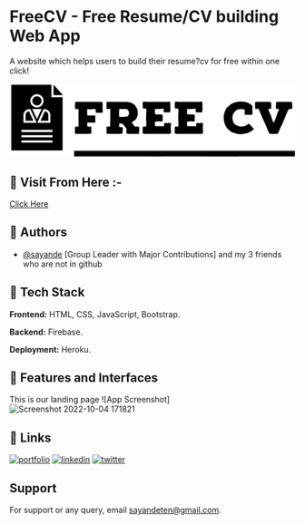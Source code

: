 
# FreeCV - Free Resume/CV building Web App

A website which helps users to build their resume?cv for free within one click!

![Logo](https://raw.githubusercontent.com/sayande2002/FreeCV/main/images/our-logo.png)


## 📌 Visit From Here :-
[Click Here](https://freeecv.herokuapp.com/)
## 📌 Authors

- [@sayande](https://github.com/sayande2002) [Group Leader with Major Contributions] and my 3 friends who are not in github


## 📌 Tech Stack

**Frontend:** HTML, CSS, JavaScript, Bootstrap.

**Backend:** Firebase.

**Deployment:** Heroku.


## 📌 Features and Interfaces

This is our landing page
![App Screenshot]
![Screenshot 2022-10-04 171821](https://user-images.githubusercontent.com/107565578/194761133-604c15ef-ce58-421f-836e-2d547524da8c.png)



## 🔗 Links
[![portfolio](https://img.shields.io/badge/my_portfolio-000?style=for-the-badge&logo=ko-fi&logoColor=white)](https://sayande.me/)
[![linkedin](https://img.shields.io/badge/linkedin-0A66C2?style=for-the-badge&logo=linkedin&logoColor=white)](https://www.linkedin.com/in/sayande/)
[![twitter](https://img.shields.io/badge/twitter-1DA1F2?style=for-the-badge&logo=twitter&logoColor=white)](https://twitter.com/sayande2002)


## Support

For support or any query, email sayandeten@gmail.com.
